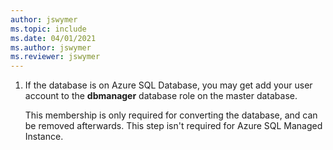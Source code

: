```yaml
---
author: jswymer
ms.topic: include
ms.date: 04/01/2021
ms.author: jswymer
ms.reviewer: jswymer
---
```


1. If the database is on Azure SQL Database, you may get add your user account to the **dbmanager** database role on the master database.

   This membership is only required for converting the database, and can be removed afterwards. This step isn't required for Azure SQL Managed Instance.
